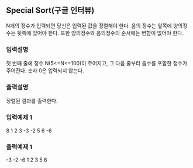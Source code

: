 ## Special Sort(구글 인터뷰)

N개의 정수가 입력되면 당신은 입력된 값을 정렬해야 한다.
음의 정수는 앞쪽에 양의정수는 뒷쪽에 있어야 한다.
또한 양의정수와 음의정수의 순서에는 변함이 없어야 한다.

### 입력설명

첫 번째 줄에 정수 N(5<=N<=100)이 주어지고,
그 다음 줄부터 음수를 포함한 정수가 주어진다.
숫자 0은 입력되지 않는다.

### 출력설명

정렬된 결과를 출력한다.

### 입력예제 1

8
1 2 3 -3 -2 5 6 -6

### 출력예제 1

-3 -2 -6 1 2 3 5 6

